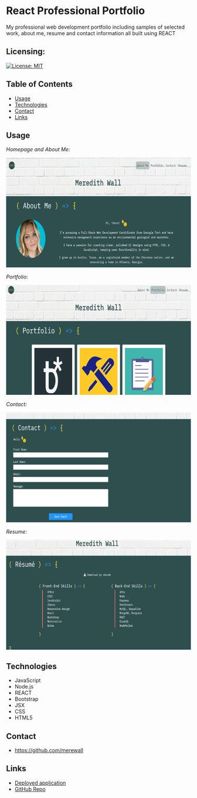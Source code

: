 # React Professional Portfolio

My professional web development portfolio including samples of selected work, about me, resume and contact information all built using REACT

## Licensing:

[![License: MIT](https://img.shields.io/badge/License-MIT-yellow.svg)](https://opensource.org/licenses/MIT)

## Table of Contents

- [Usage](#Usage)
- [Technologies](#Technologies)
- [Contact](#Contact)
- [Links](#Links)

## Usage

_Homepage and About Me:_

<img src="https://github.com/merewall/React-Professional-Portfolio/blob/main/public/assets/readme-images/homepage.PNG" alt="desktop view of meredith wall's portfolio homepage and about me" width="600px" height="300px">

_Portfolio:_

<img src="https://github.com/merewall/React-Professional-Portfolio/blob/main/public/assets/readme-images/portfolio.PNG" alt="desktop view meredith wall's portfolio" width="600px" height="300px">

_Contact:_

<img src="https://github.com/merewall/React-Professional-Portfolio/blob/main/public/assets/readme-images/contact.PNG" alt="desktop view of meredith wall's portfolio contact page" width="600px" height="300px">

_Resume:_

<img src="https://github.com/merewall/React-Professional-Portfolio/blob/main/public/assets/readme-images/resume.PNG" alt="desktop view of meredith wall's portfolio resume page" width="600px" height="300px">

## Technologies

- JavaScript
- Node.js
- REACT
- Bootstrap
- JSX
- CSS
- HTML5

## Contact

- https://github.com/merewall

## Links

- [Deployed application](https://www.meredithwall.com)
- [GitHub Repo](https://github.com/merewall/React-Professional-Portfolio)
